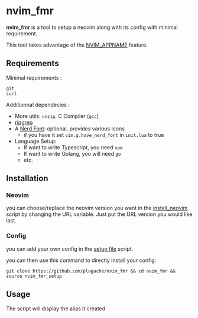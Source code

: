 # nvim_fmr

**nvim_fmr** is a tool to setup a neovim along with its config with minimal requirement.

This tool takes advantage of the [NVIM_APPNAME](https://neovim.io/doc/user/starting.html#%24NVIM_APPNAME) feature.

## Requirements

Minimal requirements :
```
git
curl
```

Additionnal dependecies :
- More utils: `unzip`, C Compiler (`gcc`)
- [ripgrep](https://github.com/BurntSushi/ripgrep#installation)
- A [Nerd Font](https://www.nerdfonts.com/): optional, provides various icons
  - if you have it set `vim.g.have_nerd_font` in `init.lua` to true
- Language Setup:
  - If want to write Typescript, you need `npm`
  - If want to write Golang, you will need `go`
  - etc.

## Installation

### Neovim

you can choose/replace the neovim version you want in the [install_neovim](install_neovim) script by changing the URL variable.
Just put the URL version you would like last.

### Config

you can add your own config in the [setup file](nvim_fmr_setup) script.

you can then use this command to directly install your config:
```
git clone https://github.com/plagache/nvim_fmr && cd nvim_fmr && source nvim_fmr_setup
```

## Usage

The script will display the alias it created
